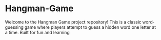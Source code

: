 # Hangman-Game
Welcome to the Hangman Game project repository! This is a classic word-guessing game where players attempt to guess a hidden word one letter at a time. Built for fun and learning
